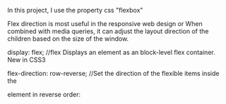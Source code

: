 In this project, I use the property css "flexbox"

Flex direction is most useful in the responsive web design or 
When combined with media queries,
it can adjust the layout direction of the children based on the size of the window.

display: flex; //flex	Displays an element as an block-level flex container. New in CSS3

flex-direction: row-reverse; //Set the direction of the flexible items inside the <div> element in reverse order: